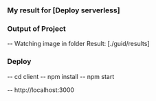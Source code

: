### My result for [Deploy serverless]


### Output of Project
-- Watching image in folder Result: [./guid/results]

### Deploy
-- cd client
-- npm install
-- npm start

-- http://localhost:3000

